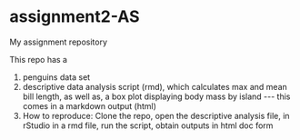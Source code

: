 # assignment2-AS
My assignment repository

This repo has a 
1) penguins data set
2) descriptive data analysis script (rmd), which calculates max and mean bill length, 
as well as, a box plot displaying body mass by island --- this comes in a markdown output (html)
3) How to reproduce: Clone the repo, open the descriptive analysis file, in rStudio in a rmd file,
run the script, obtain outputs in html doc form
